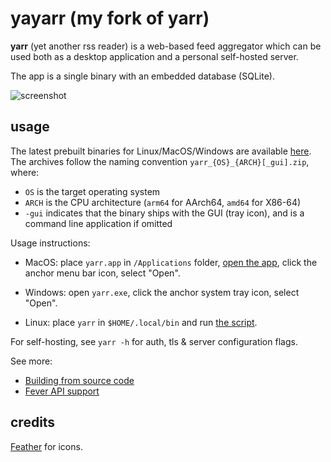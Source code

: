 # yayarr (my fork of yarr)

**yarr** (yet another rss reader) is a web-based feed aggregator which can be used both
as a desktop application and a personal self-hosted server.

The app is a single binary with an embedded database (SQLite).

![screenshot](etc/promo.png)

## usage

The latest prebuilt binaries for Linux/MacOS/Windows are available
[here](https://github.com/nkanaev/yarr/releases/latest).
The archives follow the naming convention `yarr_{OS}_{ARCH}[_gui].zip`, where:

* `OS` is the target operating system
* `ARCH` is the CPU architecture (`arm64` for AArch64, `amd64` for X86-64)
* `-gui` indicates that the binary ships with the GUI (tray icon), and is a command line application if omitted

Usage instructions:

* MacOS: place `yarr.app` in `/Applications` folder, [open the app][macos-open], click the anchor menu bar icon, select "Open".

* Windows: open `yarr.exe`, click the anchor system tray icon, select "Open".

* Linux: place `yarr` in `$HOME/.local/bin` and run [the script](etc/install-linux.sh).

[macos-open]: https://support.apple.com/en-gb/guide/mac-help/mh40616/mac

For self-hosting, see `yarr -h` for auth, tls & server configuration flags.

See more:

* [Building from source code](doc/build.md)
* [Fever API support](doc/fever.md)

## credits

[Feather](http://feathericons.com/) for icons.
